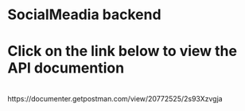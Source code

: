 # SocialMeadia backend
# Click on the link below to view the API documention

<br />
https://documenter.getpostman.com/view/20772525/2s93Xzvgja
